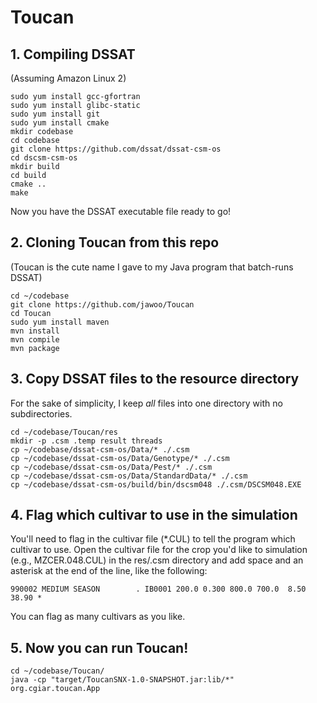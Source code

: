 # Toucan

## 1. Compiling DSSAT
(Assuming Amazon Linux 2)

```
sudo yum install gcc-gfortran
sudo yum install glibc-static
sudo yum install git
sudo yum install cmake
mkdir codebase
cd codebase
git clone https://github.com/dssat/dssat-csm-os
cd dscsm-csm-os
mkdir build
cd build
cmake ..
make
```
Now you have the DSSAT executable file ready to go!

## 2. Cloning Toucan from this repo
(Toucan is the cute name I gave to my Java program that batch-runs DSSAT)

```
cd ~/codebase
git clone https://github.com/jawoo/Toucan
cd Toucan
sudo yum install maven
mvn install
mvn compile
mvn package
```

## 3. Copy DSSAT files to the resource directory
For the sake of simplicity, I keep *all* files into one directory with no subdirectories.
```
cd ~/codebase/Toucan/res
mkdir -p .csm .temp result threads
cp ~/codebase/dssat-csm-os/Data/* ./.csm
cp ~/codebase/dssat-csm-os/Data/Genotype/* ./.csm
cp ~/codebase/dssat-csm-os/Data/Pest/* ./.csm
cp ~/codebase/dssat-csm-os/Data/StandardData/* ./.csm
cp ~/codebase/dssat-csm-os/build/bin/dscsm048 ./.csm/DSCSM048.EXE
```

## 4. Flag which cultivar to use in the simulation
You'll need to flag in the cultivar file (*.CUL) to tell the program which cultivar to use. Open the cultivar file for the crop you'd like to simulation (e.g., MZCER.048.CUL) in the res/.csm directory and add space and an asterisk at the end of the line, like the following:

```
990002 MEDIUM SEASON        . IB0001 200.0 0.300 800.0 700.0  8.50 38.90 *
```
You can flag as many cultivars as you like.

## 5. Now you can run Toucan!

```
cd ~/codebase/Toucan/
java -cp "target/ToucanSNX-1.0-SNAPSHOT.jar:lib/*" org.cgiar.toucan.App
```
